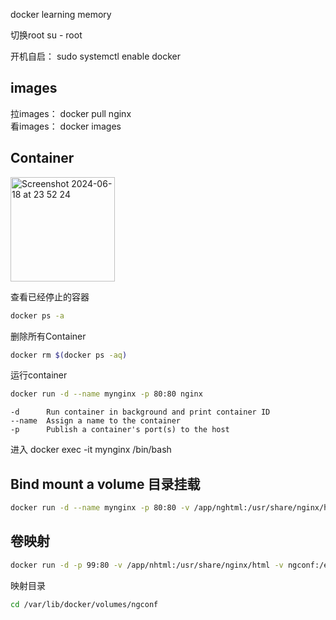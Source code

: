 docker learning memory

切换root   su - root  


开机自启： sudo systemctl enable docker  


## images
拉images： docker pull nginx  
看images： docker images  

## Container
<img width="167" alt="Screenshot 2024-06-18 at 23 52 24" src="https://github.com/goushijianglin/docker/assets/83333650/b9219833-dcba-45c1-8bd4-a72d83bc4ef7">  

查看已经停止的容器 
```sh
docker ps -a
```
删除所有Container
```sh
docker rm $(docker ps -aq)
```  
运行container
```sh
docker run -d --name mynginx -p 80:80 nginx
```  
    -d      Run container in background and print container ID  
    --name  Assign a name to the container  
    -p      Publish a container's port(s) to the host  
进入 docker exec -it mynginx /bin/bash  

## Bind mount a volume 目录挂载
```sh
docker run -d --name mynginx -p 80:80 -v /app/nghtml:/usr/share/nginx/html --name app nginx
```
## 卷映射
```sh
docker run -d -p 99:80 -v /app/nhtml:/usr/share/nginx/html -v ngconf:/etc/nginx  --name app nginx
```
映射目录  
```sh
cd /var/lib/docker/volumes/ngconf
```
